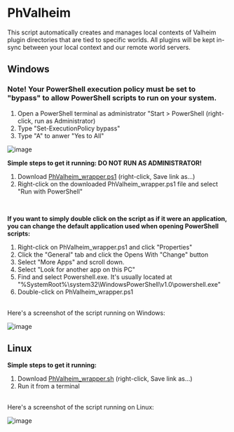 # PhValheim
This script automatically creates and manages local contexts of Valheim plugin directories that are tied to specific worlds. All plugins will be kept in-sync between your local context and our remote world servers.
<br>
## Windows

<h3>Note! Your PowerShell execution policy must be set to "bypass" to allow PowerShell scripts to run on your system.</h3>

1. Open a PowerShell terminal as administrator "Start > PowerShell (right-click, run as Administrator)
2. Type "Set-ExecutionPolicy bypass"
3. Type "A" to anwer "Yes to All"

![image](https://user-images.githubusercontent.com/342276/153093624-c7515d18-c29b-48ba-a34b-bcc462a139ac.png)
<br>

<strong>Simple steps to get it running: DO NOT RUN AS ADMINISTRATOR!</strong>
1. Download [PhValheim_wrapper.ps1](https://raw.githubusercontent.com/brianmiller/PhValheim/main/PhValheim_wrapper.ps1) (right-click, Save link as...)
2. Right-click on the downloaded PhValheim_wrapper.ps1 file and select "Run with PowerShell"
<br>

<strong>If you want to simply double click on the script as if it were an application, you can change the default application used when opening PowerShell scripts:</strong>

1. Right-click on PhValheim_wrapper.ps1 and click "Properties"
2. Click the "General" tab and click the Opens With "Change" button
3. Select "More Apps" and scroll down.
4. Select "Look for another app on this PC"
5. Find and select Powershell.exe. It's usually located at "%SystemRoot%\system32\WindowsPowerShell\v1.0\powershell.exe"
6. Double-click on PhValheim_wrapper.ps1

<br>
Here's a screenshot of the script running on Windows:

![image](https://user-images.githubusercontent.com/342276/152061803-5f2c1a68-ce02-45dc-826c-9c63905c044b.png)
<br>

## Linux
<strong>Simple steps to get it running:</strong>
1. Download [PhValheim_wrapper.sh](https://raw.githubusercontent.com/brianmiller/PhValheim/main/PhValheim_wrapper.sh) (right-click, Save link as...)
2. Run it from a terminal

<br>
Here's a screenshot of the script running on Linux:

![image](https://user-images.githubusercontent.com/342276/152626334-73bb9e66-a2da-42cb-9c54-83505e899dca.png)
<br>


